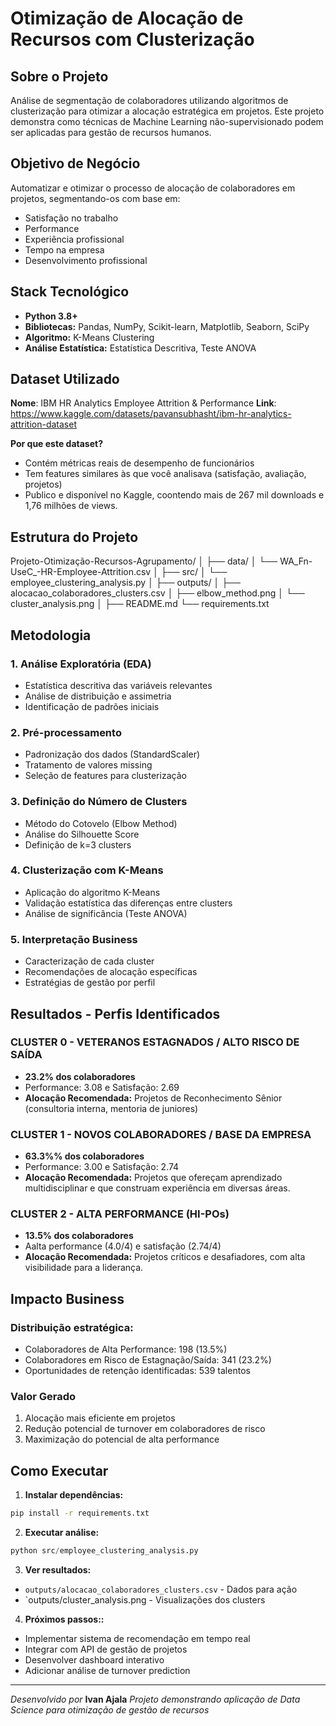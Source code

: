 # Otimização de Alocação de Recursos com Clusterização

## Sobre o Projeto
Análise de segmentação de colaboradores utilizando algoritmos de clusterização para otimizar a alocação estratégica em projetos. Este projeto demonstra como técnicas de Machine Learning não-supervisionado podem ser aplicadas para gestão de recursos humanos.

## Objetivo de Negócio
Automatizar e otimizar o processo de alocação de colaboradores em projetos, segmentando-os com base em:
- Satisfação no trabalho
- Performance
- Experiência profissional
- Tempo na empresa
- Desenvolvimento profissional

## Stack Tecnológico
- **Python 3.8+**
- **Bibliotecas:** Pandas, NumPy, Scikit-learn, Matplotlib, Seaborn, SciPy
- **Algoritmo:** K-Means Clustering
- **Análise Estatística:** Estatística Descritiva, Teste ANOVA

## Dataset Utilizado
**Nome**: IBM HR Analytics Employee Attrition & Performance
**Link**: https://www.kaggle.com/datasets/pavansubhasht/ibm-hr-analytics-attrition-dataset

**Por que este dataset?**
- Contém métricas reais de desempenho de funcionários
- Tem features similares às que você analisava (satisfação, avaliação, projetos)
- Publico e disponível no Kaggle, coontendo mais de 267 mil downloads e 1,76 milhões de views.

## Estrutura do Projeto

Projeto-Otimização-Recursos-Agrupamento/
│
├── data/
│ └── WA_Fn-UseC_-HR-Employee-Attrition.csv
│
├── src/
│ └── employee_clustering_analysis.py
│
├── outputs/
│ ├── alocacao_colaboradores_clusters.csv
│ ├── elbow_method.png
│ └── cluster_analysis.png
│
├── README.md
└── requirements.txt


## Metodologia

### 1. Análise Exploratória (EDA)
- Estatística descritiva das variáveis relevantes
- Análise de distribuição e assimetria
- Identificação de padrões iniciais

### 2. Pré-processamento
- Padronização dos dados (StandardScaler)
- Tratamento de valores missing
- Seleção de features para clusterização

### 3. Definição do Número de Clusters
- Método do Cotovelo (Elbow Method)
- Análise do Silhouette Score
- Definição de k=3 clusters

### 4. Clusterização com K-Means
- Aplicação do algoritmo K-Means
- Validação estatística das diferenças entre clusters
- Análise de significância (Teste ANOVA)

### 5. Interpretação Business
- Caracterização de cada cluster
- Recomendações de alocação específicas
- Estratégias de gestão por perfil

## Resultados - Perfis Identificados

###  CLUSTER 0 - VETERANOS ESTAGNADOS / ALTO RISCO DE SAÍDA
- **23.2% dos colaboradores**
- Performance: 3.08 e Satisfação: 2.69
- **Alocação Recomendada:** Projetos de Reconhecimento Sênior (consultoria interna, mentoria de juniores)

### CLUSTER 1 - NOVOS COLABORADORES / BASE DA EMPRESA
- **63.3%% dos colaboradores**
- Performance: 3.00 e Satisfação: 2.74
- **Alocação Recomendada:** Projetos que ofereçam aprendizado multidisciplinar e que construam experiência em diversas áreas.

###  CLUSTER 2 - ALTA PERFORMANCE (HI-POs)
- **13.5% dos colaboradores** 
- Aalta performance (4.0/4) e satisfação (2.74/4)
- **Alocação Recomendada:** Projetos críticos e desafiadores, com alta visibilidade para a liderança.

## Impacto Business

### Distribuição estratégica:

- Colaboradores de Alta Performance: 198 (13.5%)
- Colaboradores em Risco de Estagnação/Saída: 341 (23.2%)
- Oportunidades de retenção identificadas: 539 talentos

### Valor Gerado

1. Alocação mais eficiente em projetos
2. Redução potencial de turnover em colaboradores de risco
3. Maximização do potencial de alta performance


## Como Executar

1. **Instalar dependências:**
```bash
pip install -r requirements.txt
```

2. **Executar análise:**

```python
python src/employee_clustering_analysis.py
```

3. **Ver resultados:**

- `outputs/alocacao_colaboradores_clusters.csv` - Dados para ação
- `outputs/cluster_analysis.png - Visualizações dos clusters

4. **Próximos passos::**

- Implementar sistema de recomendação em tempo real
- Integrar com API de gestão de projetos
- Desenvolver dashboard interativo
- Adicionar análise de turnover prediction

---

*Desenvolvido por* **Ivan Ajala**
*Projeto demonstrando aplicação de Data Science para otimização de gestão de recursos*

